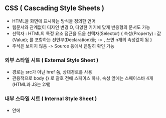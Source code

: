 ## CSS ( Cascading Style Sheets )
 - HTML을 화면에 표시하는 방식을 정의한 언어
 - 웹문서와 관계없이 디자인 변경 O, 다양한 기기에 맞게 반응형의 문서도 가능
 - 선택자 : HTML의 특정 요소 접근을 도움
선택자(Selector) {
    속성(Property) : 값(Value);
    를 포함하는 선언부(Declaration)들;      -> , 쓰면 n개의 속성값이 됨
}
 - 주석은 보이지 않음 -> Source 등에서 은밀히 확인 가능

### 외부 스타일 시트 ( External Style Sheet )
 - 경로는 src가 아닌 href 씀, 상대경로를 사용
 - 관용적으로 body {} 로 괄호 전에 스페이스 하나, 속성 앞에는 스페이스바 4개(HTML과 JS는 2개)

### 내부 스타일 시트 ( Internal Style Sheet )
 - <head> 안에 <style> 사용 -> 그 다음에 안에 선택자, style 아래에 body 태그
 - 인라인 스타일 -> 우선순위가 강해서 디버깅 및 수정에 차질이 생기므로 비추천 (얘도 속성 여러개 가능)

### CSS 우선순위
 1. Inline Style
 2. Internal Style Sheet
 3. External Style Sheet
   * 단, 외부가 내부보다 아래에 있을 때에는 외부가 더 강해짐...!

### 선택자
 - CSS 규칙을 적용할 요소를 정의
 - 기본 선택자
    * 전체 선택자 : *
    * 유형 선택자 : 요소(태그명)
    * 아이디 선택자 : #             -> HTML 한번만 지정 가능, CSS는 여러개 가능
    * 클래스 선택자 : .             -> CSS는 한번만 지정 가능하지만 HTML은 여러번 가능
    * 특성 선택자 : [attribute]

 - 그룹 선택자
    * 선택자 목록 : ,

 - 우선순위, 상속
    * !important -> 인라인보다도 강력하다
    * HTML 순서는 중요 X, CSS순서 중에서 마지막으로 갈수록 우선
    * color 같은 속성은 상속 가능  /  border, padding, margin, width... 상속 불가능

### 결합자
 - 결합자
    * 자손 결합자 : 공백
    * 자식 결합자 : >
    * 일반 형제 결합자 : ~
    * 인접 형제 결합자 : +
 
 - 의사 클래스 / 요소
    * 링크, 동적 의사 클래스
    * 구조적/기타 의사 클래스, 의사 엘리먼트, 속성 선택자

 - 우선순위, 상속





 // "workbench.editor.showTabs": "single",    -> 탭 누르면 그거 하나만...
 // "workbench.editor.openPositioning": "left" -> 화면 뜨는거...